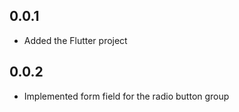 ## 0.0.1

* Added the Flutter project

## 0.0.2

* Implemented form field for the radio button group